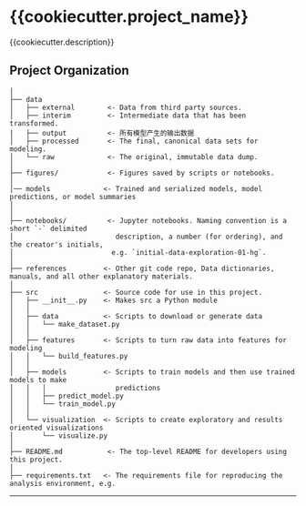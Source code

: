 {{cookiecutter.project_name}}
==============================

{{cookiecutter.description}}

Project Organization
------------

    │
    ├── data
    │   ├── external        <- Data from third party sources.
    │   ├── interim         <- Intermediate data that has been transformed.
    |   ├── output          <- 所有模型产生的输出数据     
    │   ├── processed       <- The final, canonical data sets for modeling.
    │   └── raw             <- The original, immutable data dump.
    │
    ├── figures/            <- Figures saved by scripts or notebooks.
    │
    │── models             <- Trained and serialized models, model predictions, or model summaries
    │
    │
    ├── notebooks/          <- Jupyter notebooks. Naming convention is a short `-` delimited 
    │                         description, a number (for ordering), and the creator's initials,
    │                        e.g. `initial-data-exploration-01-hg`.
    │
    ├── references         <- Other git code repo, Data dictionaries, manuals, and all other explanatory materials.
    │
    ├── src                <- Source code for use in this project.
    │   ├── __init__.py    <- Makes src a Python module
    │   │
    │   ├── data           <- Scripts to download or generate data
    │   │   └── make_dataset.py
    │   │
    │   ├── features       <- Scripts to turn raw data into features for modeling
    │   │   └── build_features.py
    │   │
    │   ├── models         <- Scripts to train models and then use trained models to make
    │   │   │                 predictions
    │   │   ├── predict_model.py
    │   │   └── train_model.py
    │   │
    │   └── visualization  <- Scripts to create exploratory and results oriented visualizations
    │       └── visualize.py
    │
    ├── README.md           <- The top-level README for developers using this project.
    │
    ├── requirements.txt   <- The requirements file for reproducing the analysis environment, e.g.    


--------


```
